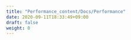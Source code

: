 ```yaml
---
title: "Performance_content/Docs/Performance"
date: 2020-09-11T18:33:49+09:00
draft: false
weight: 0
---
```


